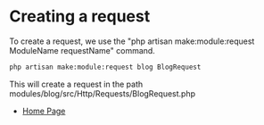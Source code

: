 # Creating a request

To create a request, we use the "php artisan make:module:request ModuleName requestName" command.

``` bash
php artisan make:module:request blog BlogRequest
```

This will create a request in the path modules/blog/src/Http/Requests/BlogRequest.php

- [Home Page](https://idel327.github.io/laravel-modular)